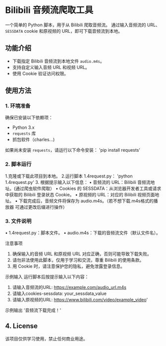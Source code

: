 # Bilibili 音频流爬取工具

一个简单的 Python 脚本，用于从 Bilibili 爬取音频流。 通过输入音频流的 URL、`SESSDATA` cookie 和原视频的 URL，即可下载音频流到本地。

## 功能介绍

- 下载指定 Bilibili 音频流到本地文件 `audio.m4s`。
- 支持自定义输入音频 URL 和视频 URL。
- 使用 Cookie 验证访问权限。

## 使用方法

### 1. 环境准备

确保已安装以下依赖项：
- Python 3.x
- `requests` 库
- 抓包软件（charles...)

如果尚未安装 `requests`，请运行以下命令安装：
'pip install requests'

### 2. 脚本运行

1.克隆或下载此项目到本地。
2.运行脚本 1.4request.py：
  'python 1.4request.py'
3.  根据提示输入以下信息：
•  音频流的 URL：Bilibili 音频流地址。(通过爬虫软件爬取）
•  Cookies 的 SESSDATA：从浏览器开发者工具或请求中获取的 Bilibili 登录状态 Cookie。
•  原视频的 URL：对应的 Bilibili 视频页面地址。
•  下载完成后，音频文件将保存为 audio.m4s。（若不想下载.m4s格式的播放器 可通过更改后缀进行操作）

### 3. 文件说明
•  1.4request.py：脚本文件。
•  audio.m4s：下载的音频流文件（默认文件名）。

注意事项
1.  确保输入的音频 URL 和原视频 URL 对应正确，否则可能导致下载失败。
2.  请勿非法使用此脚本，仅用于学习和交流，尊重 Bilibili 的使用条款。
3.  用 Cookie 时，请注意保护您的隐私，避免泄露登录信息。

示例输入
运行脚本后按提示输入以下内容：
1.  请输入音频流的URL: https://example.com/audio_url.m4s
2.  请输入cookies-sessdata: your_sessdata_value
3.  请输入原视频的URL: https://www.bilibili.com/video/example_video'

示例输出
'音频流下载完成！'

## 4. License
该项目仅供学习使用，禁止任何商业用途。



